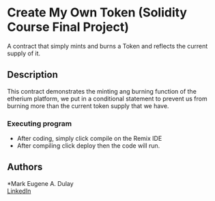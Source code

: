 # Create My Own Token (Solidity Course Final Project)

A contract that simply mints and burns a Token and reflects the current supply of it.

## Description

This contract demonstrates the minting ang burning function of the etherium platform, we put in a conditional statement to prevent us 
from burning more than the current token supply that we have.

### Executing program

* After coding, simply click compile on the Remix IDE
* After compiling click deploy then the code will run.

## Authors

*Mark Eugene A. Dulay  
[LinkedIn](https://www.linkedin.com/in/mark-eugene-dulay-1943b0244/)



